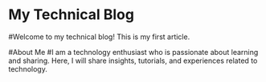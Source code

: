 # My Technical Blog
#Welcome to my technical blog! This is my first article.

#About Me
#I am a technology enthusiast who is passionate about learning and sharing. Here, I will share insights, tutorials, and experiences related to technology.
